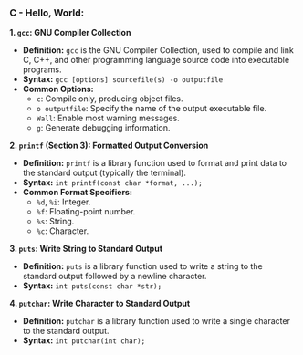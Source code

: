 ### ****C - Hello, World:****

**1. `gcc`: GNU Compiler Collection**

- **Definition:** `gcc` is the GNU Compiler Collection, used to compile and link C, C++, and other programming language source code into executable programs.
- **Syntax:** `gcc [options] sourcefile(s) -o outputfile`
- **Common Options:**
    - `c`: Compile only, producing object files.
    - `o outputfile`: Specify the name of the output executable file.
    - `Wall`: Enable most warning messages.
    - `g`: Generate debugging information.

**2. `printf` (Section 3): Formatted Output Conversion**

- **Definition:** `printf` is a library function used to format and print data to the standard output (typically the terminal).
- **Syntax:** `int printf(const char *format, ...);`
- **Common Format Specifiers:**
    - `%d`, `%i`: Integer.
    - `%f`: Floating-point number.
    - `%s`: String.
    - `%c`: Character.

**3. `puts`: Write String to Standard Output**

- **Definition:** `puts` is a library function used to write a string to the standard output followed by a newline character.
- **Syntax:** `int puts(const char *str);`

**4. `putchar`: Write Character to Standard Output**

- **Definition:** `putchar` is a library function used to write a single character to the standard output.
- **Syntax:** `int putchar(int char);`

